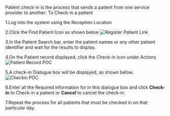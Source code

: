 Patient check-in is the process that sends a patient from one service provider to another:
To Check-in a patient

1.Log into the system using the Reception Location

2.Click the Find Patient Icon as shown below 
   ![Register Patient Link](/assets/poc_find_patient_link.png)

3.In the Patient Search bar, enter the patient names or any other patient identifier and wait for the results to display.
   
4.On the Patient record displayed, click the Check-in icon under Actions
![Patient Record POC](/assets/patient_record_poc.png)

5.A check-in Dialogue box will be displayed, as shown below.
![Checkin POC](/assets/checkin_poc.png)

6.Enter all the Required information for in this dialogue box and click **Check-in** to Check-in a patient or **Cancel** to cancel the check-in.

7.Repeat the process for all patients that must be checked in on that particular day.

